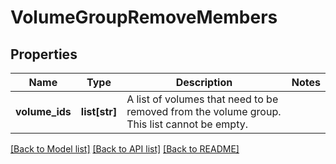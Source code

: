 # VolumeGroupRemoveMembers

## Properties
Name | Type | Description | Notes
------------ | ------------- | ------------- | -------------
**volume_ids** | **list[str]** | A list of volumes that need to be removed from the volume group. This list cannot be empty. | 

[[Back to Model list]](../README.md#documentation-for-models) [[Back to API list]](../README.md#documentation-for-api-endpoints) [[Back to README]](../README.md)


